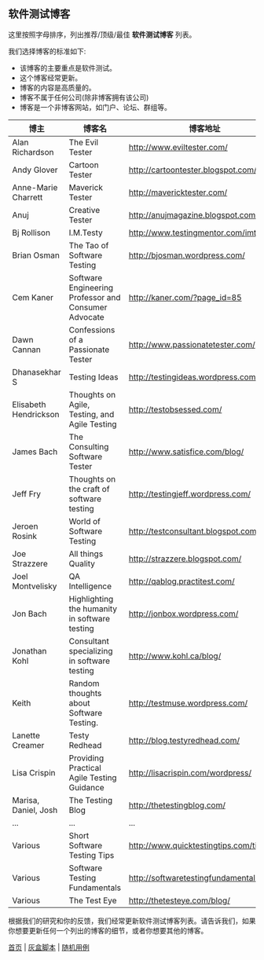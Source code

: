 ## 软件测试博客

这里按照字母排序，列出推荐/顶级/最佳 **软件测试博客** 列表。

我们选择博客的标准如下:

* 该博客的主要重点是软件测试。
* 这个博客经常更新。
* 博客的内容是高质量的。
* 博客不属于任何公司(除非博客拥有该公司)
* 博客是一个非博客网站，如门户、论坛、群组等。



|博主|博客名|博客地址|
|--|--|--|
|Alan Richardson|The Evil Tester|http://www.eviltester.com/|
|Andy Glover|Cartoon Tester|http://cartoontester.blogspot.com/|
|Anne-Marie Charrett |	Maverick Tester |	http://mavericktester.com/|
|Anuj |	Creative Tester| 	http://anujmagazine.blogspot.com/|
|Bj Rollison |	I.M.Testy |	http://www.testingmentor.com/imtesty/|
|Brian Osman |	The Tao of Software Testing 	|http://bjosman.wordpress.com/|
|Cem Kaner |	Software Engineering Professor and Consumer Advocate| 	http://kaner.com/?page_id=85|
|Dawn Cannan 	|Confessions of a Passionate Tester 	|http://www.passionatetester.com/|
|Dhanasekhar S |	Testing Ideas |	http://testingideas.wordpress.com/|
|Elisabeth Hendrickson |	Thoughts on Agile, Testing, and Agile Testing 	|http://testobsessed.com/|
|James Bach |	The Consulting Software Tester |	http://www.satisfice.com/blog/|
|Jeff Fry |	Thoughts on the craft of software testing |	http://testingjeff.wordpress.com/|
|Jeroen Rosink |	World of Software Testing 	|http://testconsultant.blogspot.com/|
|Joe Strazzere |	All things Quality 	|http://strazzere.blogspot.com/|
|Joel Montvelisky |	QA Intelligence 	|http://qablog.practitest.com/|
|Jon Bach 	|Highlighting the humanity in software testing |	http://jonbox.wordpress.com/|
|Jonathan Kohl 	|Consultant specializing in software testing 	|http://www.kohl.ca/blog/|
|Keith 	|Random thoughts about Software Testing. |	http://testmuse.wordpress.com/|
|Lanette Creamer |	Testy Redhead |	http://blog.testyredhead.com/|
|Lisa Crispin |	Providing Practical Agile Testing Guidance 	|http://lisacrispin.com/wordpress/|
|Marisa, Daniel, Josh |	The Testing Blog |	http://thetestingblog.com/|
|...|...|...|
|Various 	|Short Software Testing Tips |	http://www.quicktestingtips.com/tips/|
|Various 	|Software Testing Fundamentals |	http://softwaretestingfundamentals.com/|
|Various 	|The Test Eye 	|http://thetesteye.com/blog/|


根据我们的研究和你的反馈，我们经常更新软件测试博客列表。请告诉我们，如果你想要更新任何一个列出的博客的细节，或者你想要其他的博客。

[首页](index.md)  |  [灰盒脚本](灰盒脚本.md)  |  [随机用例](随机用例.md) 
